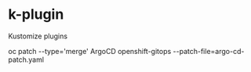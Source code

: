 # k-plugin
Kustomize plugins

oc patch --type='merge' ArgoCD openshift-gitops --patch-file=argo-cd-patch.yaml
